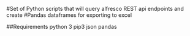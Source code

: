 #Set of Python scripts that will query alfresco REST api endpoints and create
#Pandas dataframes for exporting to excel

##Requirements
python 3
pip3
json
pandas